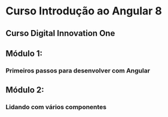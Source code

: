 # Curso Introdução ao Angular 8

## Curso Digital Innovation One

## Módulo 1:
 ### Primeiros passos para desenvolver com Angular

## Módulo 2:
 ### Lidando com vários componentes

